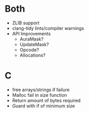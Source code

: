 # Both
* ZLIB support
* clang-tidy lints/compiler warnings
* API Improvements
    * AuraMask?
    * UpdateMask?
    * Opcode?
    * Allocations?

# C
* free arrays/strings if failure
* Malloc fail in size function
* Return amount of bytes required
* Guard with if of minimum size

